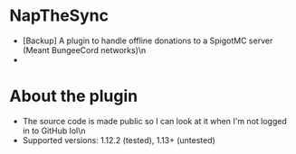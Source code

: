 # NapTheSync
* [Backup] A plugin to handle offline donations to a SpigotMC server (Meant BungeeCord networks)\n
* [Author]: StellarSeal (me xd)

# About the plugin
* The source code is made public so I can look at it when I'm not logged in to GitHub lol\n
* Supported versions: 1.12.2 (tested), 1.13+ (untested)
